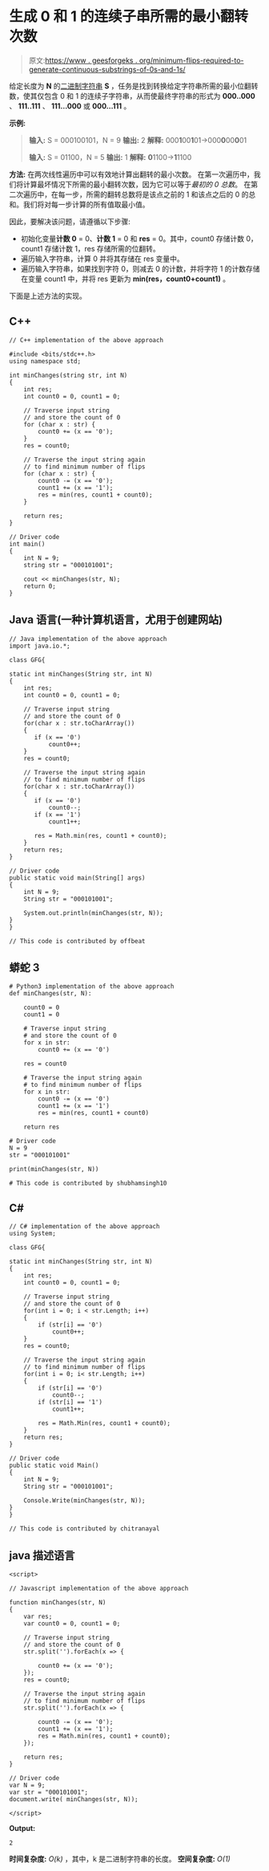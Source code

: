 # 生成 0 和 1 的连续子串所需的最小翻转次数

> 原文:[https://www . geesforgeks . org/minimum-flips-required-to-generate-continuous-substrings-of-0s-and-1s/](https://www.geeksforgeeks.org/minimum-flips-required-to-generate-continuous-substrings-of-0s-and-1s/)

给定长度为 **N** 的[二进制字符串](https://www.geeksforgeeks.org/tag/binary-string/) **S** ，任务是找到转换给定字符串所需的最小位翻转数，使其仅包含 0 和 1 的连续子字符串，从而使最终字符串的形式为 **000..000** 、 **111..111** 、 **111…000** 或 **000…111** 。

**示例:**

> **输入:** S = 000100101，N = 9
> **输出:** 2
> **解释:**
> 000**1**00**1**01->000**0**00**0**01
> 
> **输入:** S = 01100，N = 5
> **输出:** 1
> **解释:**
> **0**1100->**1**1100

**方法:**
在两次线性遍历中可以有效地计算出翻转的最小次数。
在第一次遍历中，我们将计算最坏情况下所需的最小翻转次数，因为它可以等于*最初的 0 总数*。
在第二次遍历中，在每一步，所需的翻转总数将是该点之前的 1 和该点之后的 0 的总和。我们将对每一步计算的所有值取最小值。

因此，要解决该问题，请遵循以下步骤:

*   初始化变量**计数 0** = 0、**计数 1** = 0 和 **res** = 0。其中，count0 存储计数 0，count1 存储计数 1，res 存储所需的位翻转。
*   遍历输入字符串，计算 0 并将其存储在 res 变量中。
*   遍历输入字符串，如果找到字符 0，则减去 0 的计数，并将字符 1 的计数存储在变量 count1 中，并将 res 更新为 **min(res，count0+count1)** 。

下面是上述方法的实现。

## C++

```
// C++ implementation of the above approach

#include <bits/stdc++.h>
using namespace std;

int minChanges(string str, int N)
{
    int res;
    int count0 = 0, count1 = 0;

    // Traverse input string
    // and store the count of 0
    for (char x : str) {
        count0 += (x == '0');
    }
    res = count0;

    // Traverse the input string again
    // to find minimum number of flips
    for (char x : str) {
        count0 -= (x == '0');
        count1 += (x == '1');
        res = min(res, count1 + count0);
    }

    return res;
}

// Driver code
int main()
{
    int N = 9;
    string str = "000101001";

    cout << minChanges(str, N);
    return 0;
}
```

## Java 语言(一种计算机语言，尤用于创建网站)

```
// Java implementation of the above approach
import java.io.*;

class GFG{

static int minChanges(String str, int N)
{
    int res;
    int count0 = 0, count1 = 0;

    // Traverse input string
    // and store the count of 0
    for(char x : str.toCharArray())
    {
       if (x == '0')
           count0++;
    }
    res = count0;

    // Traverse the input string again
    // to find minimum number of flips
    for(char x : str.toCharArray())
    {
       if (x == '0')
           count0--;
       if (x == '1')
           count1++;

       res = Math.min(res, count1 + count0);
    }
    return res;
}

// Driver code
public static void main(String[] args)
{
    int N = 9;
    String str = "000101001";

    System.out.println(minChanges(str, N));
}
}

// This code is contributed by offbeat
```

## 蟒蛇 3

```
# Python3 implementation of the above approach
def minChanges(str, N):

    count0 = 0
    count1 = 0

    # Traverse input string
    # and store the count of 0
    for x in str:
        count0 += (x == '0')

    res = count0

    # Traverse the input string again
    # to find minimum number of flips
    for x in str:
        count0 -= (x == '0')
        count1 += (x == '1')
        res = min(res, count1 + count0)

    return res

# Driver code
N = 9
str = "000101001"

print(minChanges(str, N))

# This code is contributed by shubhamsingh10
```

## C#

```
// C# implementation of the above approach
using System;

class GFG{

static int minChanges(String str, int N)
{
    int res;
    int count0 = 0, count1 = 0;

    // Traverse input string
    // and store the count of 0
    for(int i = 0; i < str.Length; i++)
    {
        if (str[i] == '0')
            count0++;
    }
    res = count0;

    // Traverse the input string again
    // to find minimum number of flips
    for(int i = 0; i< str.Length; i++)
    {
        if (str[i] == '0')
            count0--;
        if (str[i] == '1')
            count1++;

        res = Math.Min(res, count1 + count0);
    }
    return res;
}

// Driver code
public static void Main()
{
    int N = 9;
    String str = "000101001";

    Console.Write(minChanges(str, N));
}
}

// This code is contributed by chitranayal
```

## java 描述语言

```
<script>

// Javascript implementation of the above approach

function minChanges(str, N)
{
    var res;
    var count0 = 0, count1 = 0;

    // Traverse input string
    // and store the count of 0
    str.split('').forEach(x => {

        count0 += (x == '0');
    });
    res = count0;

    // Traverse the input string again
    // to find minimum number of flips
    str.split('').forEach(x => {

        count0 -= (x == '0');
        count1 += (x == '1');
        res = Math.min(res, count1 + count0);
    });

    return res;
}

// Driver code
var N = 9;
var str = "000101001";
document.write( minChanges(str, N));

</script>
```

**Output:** 

```
2
```

**时间复杂度:** *O(k)* ，其中，k 是二进制字符串的长度。
**空间复杂度:** *O(1)*